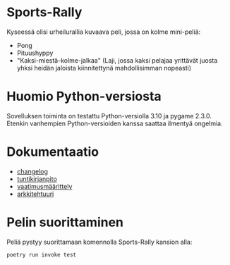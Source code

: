 # Sports-Rally

Kyseessä olisi urheilurallia kuvaava peli, jossa on kolme mini-peliä:
* Pong
* Pituushyppy
* "Kaksi-miestä-kolme-jalkaa" (Laji, jossa kaksi pelajaa yrittävät juosta yhksi heidän jaloista kiinnitettynä mahdollisimman nopeasti)

# Huomio Python-versiosta

Sovelluksen toiminta on testattu Python-versiolla 3.10 ja pygame 2.3.0. Etenkin vanhempien Python-versioiden kanssa saattaa ilmentyä ongelmia.

# Dokumentaatio

- [changelog](dokumentaatio/changelog.md)
- [tuntikirjanpito](dokumentaatio/tuntikirjanpito.md)
- [vaatimusmäärittely](dokumentaatio/vaatimusmaarittely.md)
- [arkkitehtuuri](dokumentaatio/arkkitehtuuri.md)


# Pelin suorittaminen 
Peliä pystyy suorittamaan komennolla Sports-Rally kansion alla:
```bash
poetry run invoke test
```
